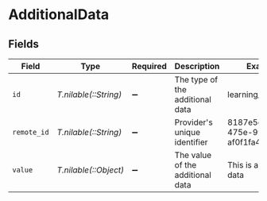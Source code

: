 # AdditionalData


## Fields

| Field                                | Type                                 | Required                             | Description                          | Example                              |
| ------------------------------------ | ------------------------------------ | ------------------------------------ | ------------------------------------ | ------------------------------------ |
| `id`                                 | *T.nilable(::String)*                | :heavy_minus_sign:                   | The type of the additional data      | learning_outcomes                    |
| `remote_id`                          | *T.nilable(::String)*                | :heavy_minus_sign:                   | Provider's unique identifier         | 8187e5da-dc77-475e-9949-af0f1fa4e4e3 |
| `value`                              | *T.nilable(::Object)*                | :heavy_minus_sign:                   | The value of the additional data     | This is additional data              |